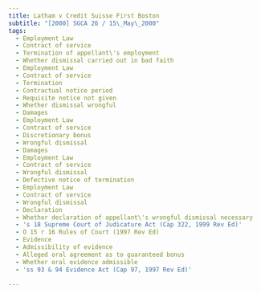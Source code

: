 ```yaml
---
title: Latham v Credit Suisse First Boston
subtitle: "[2000] SGCA 26 / 15\_May\_2000"
tags:
  - Employment Law
  - Contract of service
  - Termination of appellant\'s employment
  - Whether dismissal carried out in bad faith
  - Employment Law
  - Contract of service
  - Termination
  - Contractual notice period
  - Requisite notice not given
  - Whether dismissal wrongful
  - Damages
  - Employment Law
  - Contract of service
  - Discretionary bonus
  - Wrongful dismissal
  - Damages
  - Employment Law
  - Contract of service
  - Wrongful dismissal
  - Defective notice of termination
  - Employment Law
  - Contract of service
  - Wrongful dismissal
  - Declaration
  - Whether declaration of appellant\'s wrongful dismissal necessary
  - 's 18 Supreme Court of Judicature Act (Cap 322, 1999 Rev Ed)'
  - O 15 r 16 Rules of Court (1997 Rev Ed)
  - Evidence
  - Admissibility of evidence
  - Alleged oral agreement as to guaranteed bonus
  - Whether oral evidence admissible
  - 'ss 93 & 94 Evidence Act (Cap 97, 1997 Rev Ed)'

---
```


